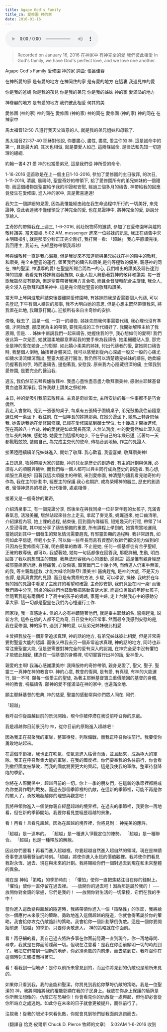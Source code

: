 ```yaml
---
title: Agape God's Family
title_cn: 愛修園 神的家
date: 2016-01-16
---
```


<audio controls src="/content/posts/holy-holy-holy/holy-holy-holy-choir.mp3"></audio>

>Recorded on January 16, 2016
>在神家中
>有神完全的愛
>我們彼此相愛
>In God's family,
>we have God's perfect love,
>and we love one another. 

Agape God's Family
愛修園 神的家
詞曲:  張呂佳蓉
 
在神所愛的家
是有愛的地方
在神同住的家
是有愛的地方
在這裏
我遇見神的愛

你是我的爸媽
你是我的孩兒
你是我的弟兄
你是我的姊妹
神的家
愛滿溢的地方
 
神卷顧的地方
是有愛的地方
我們彼此相愛
何其的美
 
愛修園 (神的家)
神的同在
愛修園 (神的家)
神的同在
愛修園 (神的家)
神的同在
在神家中
​

馬太福音12:50
凡遵行我天父旨意的人, 就是我的弟兄姐妹和母親了.

馬太福音22:37-40
耶穌對他說, 你要盡心, 盡性, 盡意, 愛主你的 神.  這是誡命中的第一, 且是最大的.  其次也相倣, 就是要愛人如己. 這兩條誡命, 是律法和先知一切道理的總綱.

約翰一書4:21
愛 神的也當愛弟兄, 這是我們從 神所受的命令.

1-16-2016
這首歌是在上一個主日1-10-2016, 參加了愛修園的主日敬拜, 的次日, 1-11-2016, 清晨, 晨禱時, 聖靈奇妙的帶領下, 給了愛修園所有的弟兄姊妹的一個禮物.  而這個禮物是聖靈給予我的印證和安慰, 經過三個多月的禱告, 神帶給我的回應竟發生在愛修園, 進入神的家中, 真是驚喜連連!

我欠主一個詳細的見證, 因為我惟能經由祂在我生命過程中所行的一切美好, 來見證神, 從此表達我不僅僅領受了神完全的愛, 也在見證神中, 將神完全的愛, 訴說分享給人.  

主奇妙的帶領我在上週三, 1-6-2016, 前赴祝牧師的邀請, 參加了在愛修園琴與爐的敬拜讚美.  當天晨禱, 5:02 AM, messenger 進來一位姊妹的訊息, 我正在禱告中求主明確指引, 就是那麼分秒正正完全剛好, 我打開一看:
​「超越」
我心平靜讀完後, 我回應主, 我前去, 去經歷祢帶領我超越!

琴與爐敬拜一直是我心渴慕, 但是我從來不知道能與弟兄姊妹在神的殿中的敬拜, 和讚美, 完全由聖靈的運行, 領著我們的禱告和讚美,是何等極致的優美, 親感神的同在, 神的聖潔, 神濃厚的愛!  在聖靈所賜合而為一的心, 我們唱出的讚美及禱告達到神的寶座.  我看見有姊妹舞蹈著旌旗, 以全人投入舞動著對神的敬拜和讚美. 每一首歌我雖然沒有聽過, 但是聖靈帶著我用方言合唱, 而且合音旋轉配合主旋律, 我全人, 完全浸入在敬拜和讚美神中. 這是完全隨從聖靈的敬拜和讚美.

當天早上琴與爐敬拜結束後要離開愛修園時, 有姊妹問我是否需要個人代禱, 可以先登記,下午有個人禱告的服事, 我不大明白她的意思, 但是心想主既然帶領我來, 將我置在此地, 我願意打開心, 迎接所有來自主奇妙的安排.

傍晚, 我去了, 這是一個, 一對一的禱告. 姊妹先問我何事需要代禱, 我心理也沒有準備, 才開始想, 那麼就為主的帶領, 要我完成的工作代禱好了.  我開始解釋主給了我恩賜, 但是. . . 姊妹中㫁説我們一起來禱告, 她握住我的手, 我心想如何的愛啊! 我們彼此第一次見面, 她就溫柔地願意牽起我的雙手來為我禱告. 她柔細體貼人意, 那完全是神的愛在她身上的彰顯.  如此嬌小柔美的姊妹, 付出代禱者的愛, 當她開口禱告時, 我整個人倒地, 抽搐著身體哭泣, 我可以感覺到從內心深處一股又一股的心痛尤如穢水湧流傾瀉而出, 聖靈大能運行醫治, 我仍然可以清楚聽見姊妹的禱告, 她柔細仍握著我的手, 時而邊禱告, 邊抱著我, 安慰我.  原來我內心隱藏很深的痛, 主領我到愛修園, 是要完全的醫治我.   

週五, 我仍然前去琴與爐敬拜神. 我盡心盡性盡意盡力敬拜讚美神, 感謝主耶穌基督寶血遮蓋潔淨我, 容許我獻上讚美之祭給神.

主日,  神的愛吸引我前去敬拜主.  主真是奇妙策士, 主所安排的每一件事都不是巧合偶然.  
我走入會堂時, 見到一張張的桌子, 每桌有五張椅子圍繞桌子, 弟兄鼓勵我往前隨意選任何一桌坐下. 我往前, 在一個年長的姊妹那桌, 在她旁邊坐下, 她馬上轉身問候我. 她告訴我她在愛修園修課, 已經在愛修園拿到碩士學位, 七十幾歳才開始進修, 現在高齡八十六歳.  神的愛就是如此濶長高深, 人無法測度, 神的愛竟然如此深入這位年長的姊妹, 感動她.  她愛主到這樣的地步, 不在乎自己的年歳已邁, 活著每一天都戰戰兢兢, 裝備自己, 為完成主交代的使命, 傳福音到地極, 作主的見證人. 

接著陸陸續續弟兄姊妹進入, 開始了敬拜.  我心歡喜, 我靈喜樂, 敬拜讚美神!

主日訊息, 牧師帶給大家的鼓勵, 神的兒女是歷史的創造者, 有主的計劃與保護, 必須有人的順服與犧牲, 而我們每一個人都可以與主同行成為歷史的創造者. 我心想, 順服主真是好! 因著我這次順服主的帶領, 來到愛修園, 神清楚的讓我看見祂奇妙的作為, 我在主的計劃中, 經歷主的保護.我心也期許, 成為榮耀神的器皿, 歷史的創造者, 留傳神恩典的福音, 代代相傳, 處處相傳 .

接著又是一個奇妙的驚奇,

介紹清泉事工, 有一個見證分享, 然後坐在與我同桌一位非常年輕的女孩子, 充滿青春氣息, 活潑美麗, 居然站起來往台上走去, 拿起了麥克風, 娓娓道來, 她口齒清晣, 介紹課程內容, 她上課的過程, 結束後, 回到國內傳福音, 短短幾天的行程, 帶領了14人受浸得救, 其中她分享了禱告預備的重要, 所有課程上學到的, 她實際實地運用, 當她説到其中一個發生的緊急情況需要趕鬼, 有邪靈彰顯的過程時, 我非常訝異, 如何如此平信徒, 年輕小女子, 可以做一些年長而且有資歷的牧師們都沒能力做到的!  只因為在愛修園有正確,  明白簡單的教導. 不止是她, 任何一個基督徒有合乎聖經, 正確的教導後, 都可以.  我望著她, 她每一句話都像在回答我, 那麼詳細, 生動, 明白.  回答了我以前想問主的問題.  我無法形容我內心的激動, 感謝主!  這是惟有親身經歷被邪靈痛苦折磨, 身體痛苦, 心受傷害, 艱苦戰鬥二十幾小時, 而傳道人仍束手無策, 的我, 等主親臨拯救, 才能大喊哈利路亞! 讚美主! 醫病趕鬼, 是神的大能, 不是天方夜譚, 是真真實實的見證. 而且是有實際的方法, 步驟, 可以學習, 操練. 我終於在年輕的她的見證中看見了主應許的希望和確證.  主奇妙安排, 我們竟坐在同一桌! 而後我們熱中分享, 同桌的姊妹們也鼓勵我把感動告訴大家.  而這位勇敢的年輕女孩子, 伴隨著我這有兩個都上了高中的孩子的媽媽, 家庭主婦, 走上台將我心中的感動分享大家.  這一切都是聖靈在我們內心𥚃運行工作. 

回家後, 我一直感謝主. 信的人必有神蹟隨著他們, 就是奉主耶穌的名, 醫病趕鬼, 説新方言, 這些在信的人都不足為奇, 日日發生的正常事.  然而最令我感到安慰的是, 我在愛修園, 神的家中, 遇到了神的愛, 以及弟兄姊妹彼此相愛.  

主曾把我放在一個非常追求真理, 神的話的地方, 有弟兄姊妹彼此相愛, 但是非常需要對聖靈大能的認識.
​而後又帶我去另一個非常追求真理, 神的話的地方, 同時也非常注重聖靈大能, 但是更需要對神完全的愛有深入的認識, 在神完全愛中沒有懼怕才能彼此相愛, 建造在一個基督的身體𥚃, 切切實實行出神的話, 愛神愛人. 

親愛的主啊! 我滿心感謝讚美祢! 我降服祢的奇妙帶領, 親身見證了, 聖父, 聖子, 聖靈三一真神在神的教會中.  神的心意, 教會的復興, 是有愛, 有真理,  有神的大能運行, 缺一不可.  願每一個愛主的聖徒, 為著主耶穌基督寶血重價贖回的基督的身體,  神的教會, 祝福禱告. 願神的愛不僅滿溢在神的家中, 也遍滿全地.
 
願主耶穌基督的恩典, 神的慈愛, 聖靈的感動常與你們眾人同在.  阿們.
  

「超越」

我呼召你從超越目前的景況開始，現今你被停滯在我從前呼召你的原處。
 
我是超越你目前景況的 神，從你目前的原點進入超越吧！
 
因為我正在召聚我的軍隊，整軍待發，列隊備戰，而我正呼召你往前行。我要使你勇敢地站起來。
 
在這個季節裡，我也正在吹氣，使氣息進入枯骨而活，並且起來，成為極大的軍隊。我正在呼召聚集大能的軍隊，在我的國度裡。你們要奉我的名往前行，你會看到撒但國度被擊敗，而我的國度將要更大的興起。這是我使我的軍隊，整軍待發降臨的季節。
 
你將在人際關係中，超越目前的一切。你上一季的朋友們，在這新的季節裡都將成為你並肩作戰的戰友。而過去那個季節裡的仇敵，在這新的季節裡，可能不再是你的敵人了。勇敢地超越你的理想與觀念吧！
 
我將帶領你進入一個使你親自經歷超越的境界裡。在過去的季節裡，我要你一再地看，但在新的季節開始，我要你看見並經歷超越的景象。

看！再看！且看見超越，因為在超越的境界裡，你將見到： 神完美的應許。
 
「超越」是一連串的。
「超越」是一種進入爭戰定位的陣勢。
「超越」是一種聯合。
「超越」也是一種釋放的解脫。
 
因此你們要看！再看而進入超越裡。你要超越自然進入超自然的領域。現在是神蹟奇事會追隨著醫治的時刻。「超越」將使你進入永恆的價值觀裡。我將使你們看見我對永恆、過去、現在與未來的計劃。我將賜給你們一個對過去到現在和未來整體的異象。
 
 現在是 神給「策略」的季節時刻﹕
「懼怕」使你一直把焦點注目在你的錢財上。
「懼怕」使你一直停留在過去裡。
──放開你的過去吧！因為那是屬於我的！
──放開你對金錢的掌握，它們是我的！
──放開你對生活的一切掌控，它們在我的手中！
 
當你進入這改變與超越的隧道時，我將帶領你進入一個「策略性」的季節，我將給你一個應付未來景況的策略。勇敢地進入這個超越的隧道，你就會得著屬於你的策略，我會給你攻克仇敵詭計的策略。我會給你一個計劃擊倒仇敵。這是一個你要開始前進「超越」的季節，只要你勇敢進入， 神的策略就在你面前。
 
看！再仔細的看，我自己過去將許多事在你面前隱藏一直到現今。你一再地尋問、尋求，我就是在你面前隱藏一切。但現在注意看：是我在你面前顯明一切的時刻到了。我把它們帶到一個新的地步，你必須勇敢的向前走，而去拿到它。我呼召你在這個時刻去觸摸而得著它。
 
看！看我到一個地步：是你以前所未曾見到的，而且你將見到的仇敵也是前所未見的。
 
如果你只看到我，我的全能和聖潔。你將見到我給你擊垮仇敵的策略。我是一位聖潔的 神，我將開始將我的權能彰顯在我的子民身上。我放在你身上保護的盾牌是你所無法想像的。仇敵正在恐嚇你！你會看見你的仇敵從一處興起，但他卻必會從你所站立之處逃跑。如此你在未來的日子就會更被提升，而往前行了。
 
注視我！從我的眼光中來看仇敵，你就會見到牠們從我面前逃跑而去。

（翻譯自  恰克‧皮爾斯 Chuck D. Pierce 牧師的文章）
​
5:02AM 1-6-2016 收到